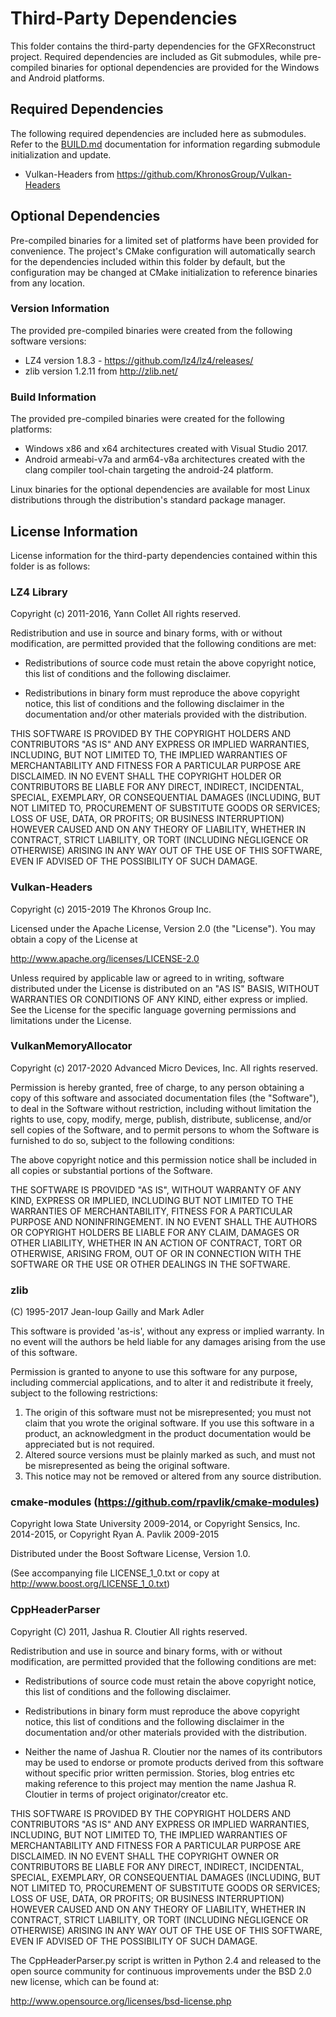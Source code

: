 # Third-Party Dependencies
This folder contains the third-party dependencies for the GFXReconstruct
project. Required dependencies are included as Git submodules, while
pre-compiled binaries for optional dependencies are provided for the
Windows and Android platforms.

## Required Dependencies
The following required dependencies are included here as submodules.  Refer
to the [BUILD.md](BUILD.md) documentation for information regarding
submodule initialization and update.

* Vulkan-Headers from https://github.com/KhronosGroup/Vulkan-Headers

## Optional Dependencies
Pre-compiled binaries for a limited set of platforms have been provided for
convenience.  The project's CMake configuration will automatically search
for the dependencies included within this folder by default, but the
configuration may be changed at CMake initialization to reference binaries
from any location.

### Version Information
The provided pre-compiled binaries were created from the following
software versions:

* LZ4 version 1.8.3 - https://github.com/lz4/lz4/releases/
* zlib version 1.2.11 from  http://zlib.net/

### Build Information
The provided pre-compiled binaries were created for the following
platforms:

* Windows x86 and x64 architectures created with Visual Studio 2017.
* Android armeabi-v7a and arm64-v8a architectures created with the clang compiler tool-chain targeting the android-24 platform.

Linux binaries for the optional dependencies are available for most Linux
distributions through the distribution's standard package manager.

## License Information
License information for the third-party dependencies contained within this
folder is as follows:

### LZ4 Library

Copyright (c) 2011-2016, Yann Collet
All rights reserved.

Redistribution and use in source and binary forms, with or without modification,
are permitted provided that the following conditions are met:

* Redistributions of source code must retain the above copyright notice, this
  list of conditions and the following disclaimer.

* Redistributions in binary form must reproduce the above copyright notice, this
  list of conditions and the following disclaimer in the documentation and/or
  other materials provided with the distribution.

THIS SOFTWARE IS PROVIDED BY THE COPYRIGHT HOLDERS AND CONTRIBUTORS "AS IS" AND
ANY EXPRESS OR IMPLIED WARRANTIES, INCLUDING, BUT NOT LIMITED TO, THE IMPLIED
WARRANTIES OF MERCHANTABILITY AND FITNESS FOR A PARTICULAR PURPOSE ARE
DISCLAIMED. IN NO EVENT SHALL THE COPYRIGHT HOLDER OR CONTRIBUTORS BE LIABLE FOR
ANY DIRECT, INDIRECT, INCIDENTAL, SPECIAL, EXEMPLARY, OR CONSEQUENTIAL DAMAGES
(INCLUDING, BUT NOT LIMITED TO, PROCUREMENT OF SUBSTITUTE GOODS OR SERVICES;
LOSS OF USE, DATA, OR PROFITS; OR BUSINESS INTERRUPTION) HOWEVER CAUSED AND ON
ANY THEORY OF LIABILITY, WHETHER IN CONTRACT, STRICT LIABILITY, OR TORT
(INCLUDING NEGLIGENCE OR OTHERWISE) ARISING IN ANY WAY OUT OF THE USE OF THIS
SOFTWARE, EVEN IF ADVISED OF THE POSSIBILITY OF SUCH DAMAGE.


### Vulkan-Headers

Copyright (c) 2015-2019 The Khronos Group Inc.

Licensed under the Apache License, Version 2.0 (the "License").
You may obtain a copy of the License at

http://www.apache.org/licenses/LICENSE-2.0

Unless required by applicable law or agreed to in writing, software
distributed under the License is distributed on an "AS IS" BASIS,
WITHOUT WARRANTIES OR CONDITIONS OF ANY KIND, either express or implied.
See the License for the specific language governing permissions and
limitations under the License.


### VulkanMemoryAllocator

Copyright (c) 2017-2020 Advanced Micro Devices, Inc. All rights reserved.

Permission is hereby granted, free of charge, to any person obtaining a copy
of this software and associated documentation files (the "Software"), to deal
in the Software without restriction, including without limitation the rights
to use, copy, modify, merge, publish, distribute, sublicense, and/or sell
copies of the Software, and to permit persons to whom the Software is
furnished to do so, subject to the following conditions:

The above copyright notice and this permission notice shall be included in
all copies or substantial portions of the Software.

THE SOFTWARE IS PROVIDED "AS IS", WITHOUT WARRANTY OF ANY KIND, EXPRESS OR
IMPLIED, INCLUDING BUT NOT LIMITED TO THE WARRANTIES OF MERCHANTABILITY,
FITNESS FOR A PARTICULAR PURPOSE AND NONINFRINGEMENT.  IN NO EVENT SHALL THE
AUTHORS OR COPYRIGHT HOLDERS BE LIABLE FOR ANY CLAIM, DAMAGES OR OTHER
LIABILITY, WHETHER IN AN ACTION OF CONTRACT, TORT OR OTHERWISE, ARISING FROM,
OUT OF OR IN CONNECTION WITH THE SOFTWARE OR THE USE OR OTHER DEALINGS IN
THE SOFTWARE.


### zlib

 (C) 1995-2017 Jean-loup Gailly and Mark Adler

  This software is provided 'as-is', without any express or implied
  warranty.  In no event will the authors be held liable for any damages
  arising from the use of this software.

  Permission is granted to anyone to use this software for any purpose,
  including commercial applications, and to alter it and redistribute it
  freely, subject to the following restrictions:

  1. The origin of this software must not be misrepresented; you must not
     claim that you wrote the original software. If you use this software
     in a product, an acknowledgment in the product documentation would be
     appreciated but is not required.
  2. Altered source versions must be plainly marked as such, and must not be
     misrepresented as being the original software.
  3. This notice may not be removed or altered from any source distribution.


### cmake-modules (https://github.com/rpavlik/cmake-modules)

Copyright Iowa State University 2009-2014, or Copyright Sensics, Inc. 2014-2015, or Copyright Ryan A. Pavlik 2009-2015

Distributed under the Boost Software License, Version 1.0.

(See accompanying file LICENSE_1_0.txt or copy at http://www.boost.org/LICENSE_1_0.txt)


### CppHeaderParser

Copyright (C) 2011, Jashua R. Cloutier
All rights reserved.

Redistribution and use in source and binary forms, with or without
modification, are permitted provided that the following conditions
are met:

* Redistributions of source code must retain the above copyright
  notice, this list of conditions and the following disclaimer.

* Redistributions in binary form must reproduce the above copyright
  notice, this list of conditions and the following disclaimer in
  the documentation and/or other materials provided with the
  distribution.

* Neither the name of Jashua R. Cloutier nor the names of its
  contributors may be used to endorse or promote products derived from
  this software without specific prior written permission. Stories,
  blog entries etc making reference to this project may mention the
  name Jashua R. Cloutier in terms of project originator/creator etc.

THIS SOFTWARE IS PROVIDED BY THE COPYRIGHT HOLDERS AND CONTRIBUTORS
"AS IS" AND ANY EXPRESS OR IMPLIED WARRANTIES, INCLUDING, BUT NOT
LIMITED TO, THE IMPLIED WARRANTIES OF MERCHANTABILITY AND FITNESS
FOR A PARTICULAR PURPOSE ARE DISCLAIMED. IN NO EVENT SHALL THE
COPYRIGHT OWNER OR CONTRIBUTORS BE LIABLE FOR ANY DIRECT, INDIRECT,
INCIDENTAL, SPECIAL, EXEMPLARY, OR CONSEQUENTIAL DAMAGES (INCLUDING,
BUT NOT LIMITED TO, PROCUREMENT OF SUBSTITUTE GOODS OR SERVICES;
LOSS OF USE, DATA, OR PROFITS; OR BUSINESS INTERRUPTION) HOWEVER
CAUSED AND ON ANY THEORY OF LIABILITY, WHETHER IN CONTRACT, STRICT
LIABILITY, OR TORT (INCLUDING NEGLIGENCE OR OTHERWISE) ARISING IN
ANY WAY OUT OF THE USE OF THIS SOFTWARE, EVEN IF ADVISED OF THE
POSSIBILITY OF SUCH DAMAGE.

The CppHeaderParser.py script is written in Python 2.4 and released to
the open source community for continuous improvements under the BSD
2.0 new license, which can be found at:

http://www.opensource.org/licenses/bsd-license.php
